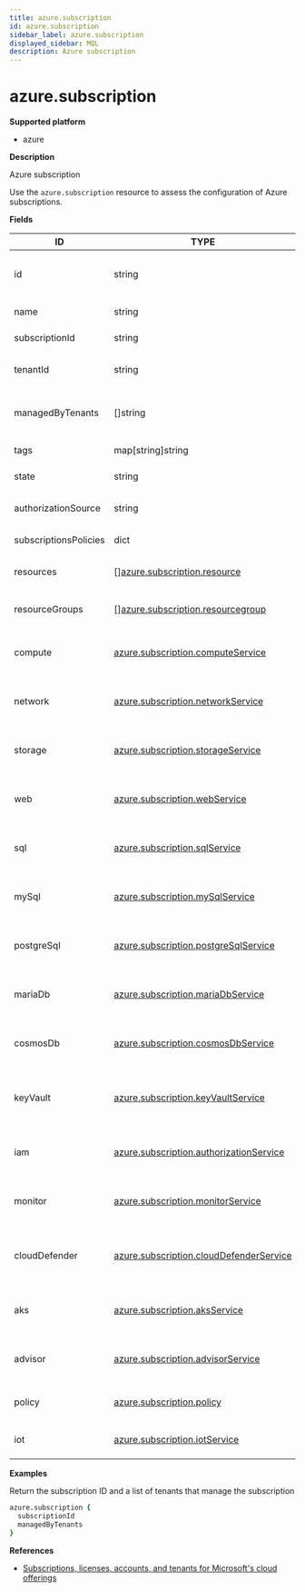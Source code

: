 ```yaml
---
title: azure.subscription
id: azure.subscription
sidebar_label: azure.subscription
displayed_sidebar: MQL
description: Azure subscription
---
```


# azure.subscription

**Supported platform**

- azure

**Description**

Azure subscription

Use the `azure.subscription` resource to assess the configuration of Azure subscriptions.

**Fields**

| ID                    | TYPE                                                                                  | DESCRIPTION                                   |
| --------------------- | ------------------------------------------------------------------------------------- | --------------------------------------------- |
| id                    | string                                                                                | Full resource identifier of the subscription  |
| name                  | string                                                                                | Name of the subscription                      |
| subscriptionId        | string                                                                                | Subscription identifier                       |
| tenantId              | string                                                                                | Subscription tenant identifier                |
| managedByTenants      | &#91;&#93;string                                                                      | List of tenants that manage the subscription  |
| tags                  | map[string]string                                                                     | Subscription tags                             |
| state                 | string                                                                                | Subscription state                            |
| authorizationSource   | string                                                                                | Subscription authorization source             |
| subscriptionsPolicies | dict                                                                                  | Subscription policies                         |
| resources             | &#91;&#93;[azure.subscription.resource](azure.subscription.resource.md)               | All resources in a subscription               |
| resourceGroups        | &#91;&#93;[azure.subscription.resourcegroup](azure.subscription.resourcegroup.md)     | Resource groups in the subscription           |
| compute               | [azure.subscription.computeService](azure.subscription.computeservice.md)             | Compute resources in the subscription         |
| network               | [azure.subscription.networkService](azure.subscription.networkservice.md)             | Network resources in the subscription         |
| storage               | [azure.subscription.storageService](azure.subscription.storageservice.md)             | Storage resources in the subscription         |
| web                   | [azure.subscription.webService](azure.subscription.webservice.md)                     | Web resources in the subscription             |
| sql                   | [azure.subscription.sqlService](azure.subscription.sqlservice.md)                     | SQL resources in the subscription             |
| mySql                 | [azure.subscription.mySqlService](azure.subscription.mysqlservice.md)                 | MySQL resources inside the subscription       |
| postgreSql            | [azure.subscription.postgreSqlService](azure.subscription.postgresqlservice.md)       | PostgreSQL resources in the subscription      |
| mariaDb               | [azure.subscription.mariaDbService](azure.subscription.mariadbservice.md)             | MariaDB resources in the subscription         |
| cosmosDb              | [azure.subscription.cosmosDbService](azure.subscription.cosmosdbservice.md)           | Cosmos DB resources in the subscription       |
| keyVault              | [azure.subscription.keyVaultService](azure.subscription.keyvaultservice.md)           | Azure Key Vault resources in the subscription |
| iam                   | [azure.subscription.authorizationService](azure.subscription.authorizationservice.md) | Authorization resources in the subscription   |
| monitor               | [azure.subscription.monitorService](azure.subscription.monitorservice.md)             | Monitor resources in the subscription         |
| cloudDefender         | [azure.subscription.cloudDefenderService](azure.subscription.clouddefenderservice.md) | Cloud defender resources in the subscription  |
| aks                   | [azure.subscription.aksService](azure.subscription.aksservice.md)                     | AKS resources in the subscription             |
| advisor               | [azure.subscription.advisorService](azure.subscription.advisorservice.md)             | Advisor resources in the subscription         |
| policy                | [azure.subscription.policy](azure.subscription.policy.md)                             | Policy service in the subscription            |
| iot                   | [azure.subscription.iotService](azure.subscription.iotservice.md)                     | IoT resources in the subscription             |

**Examples**

Return the subscription ID and a list of tenants that manage the subscription

```coffee
azure.subscription {
  subscriptionId
  managedByTenants
}
```

**References**

- [Subscriptions, licenses, accounts, and tenants for Microsoft's cloud offerings](https://learn.microsoft.com/en-us/microsoft-365/enterprise/subscriptions-licenses-accounts-and-tenants-for-microsoft-cloud-offerings)
